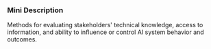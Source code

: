 ### Mini Description

Methods for evaluating stakeholders' technical knowledge, access to information, and ability to influence or control AI system behavior and outcomes.
